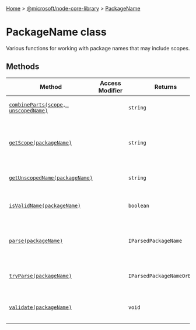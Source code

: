 [Home](./index) &gt; [@microsoft/node-core-library](./node-core-library.md) &gt; [PackageName](./node-core-library.packagename.md)

# PackageName class

Various functions for working with package names that may include scopes.

## Methods

|  Method | Access Modifier | Returns | Description |
|  --- | --- | --- | --- |
|  [`combineParts(scope, unscopedName)`](./node-core-library.packagename.combineparts.md) |  | `string` | Combines an optional package scope with an unscoped root name. |
|  [`getScope(packageName)`](./node-core-library.packagename.getscope.md) |  | `string` | The parsed NPM scope, or an empty string if there was no scope. The scope value will always include the at-sign. |
|  [`getUnscopedName(packageName)`](./node-core-library.packagename.getunscopedname.md) |  | `string` | The parsed NPM package name without the scope. |
|  [`isValidName(packageName)`](./node-core-library.packagename.isvalidname.md) |  | `boolean` | Returns true if the specified package name is valid, or false otherwise. |
|  [`parse(packageName)`](./node-core-library.packagename.parse.md) |  | `IParsedPackageName` | Same as [PackageName.tryParse](./node-core-library.packagename.tryparse.md)<!-- -->, except this throws an exception if the input cannot be parsed |
|  [`tryParse(packageName)`](./node-core-library.packagename.tryparse.md) |  | `IParsedPackageNameOrError` | This attempts to parse a package name that may include a scope component. |
|  [`validate(packageName)`](./node-core-library.packagename.validate.md) |  | `void` | Throws an exception if the specified name is not a valid package name. |

